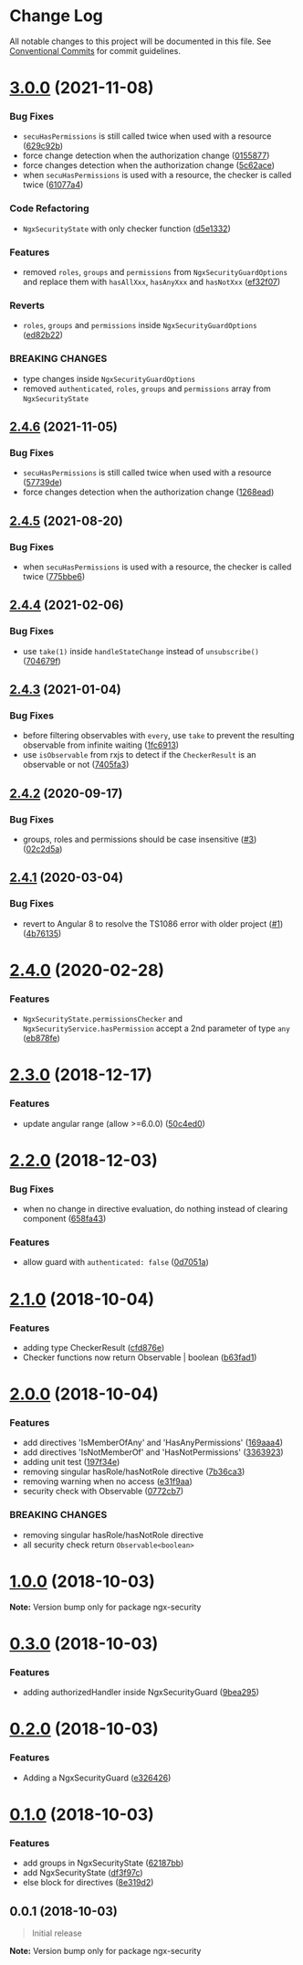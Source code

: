 # Change Log

All notable changes to this project will be documented in this file.
See [Conventional Commits](https://conventionalcommits.org) for commit guidelines.

# [3.0.0](https://github.com/mselerin/ngx-security/compare/ngx-security@2.4.6...ngx-security@3.0.0) (2021-11-08)


### Bug Fixes

* `secuHasPermissions` is still called twice when used with a resource ([629c92b](https://github.com/mselerin/ngx-security/commit/629c92b632bdbc6e4c192cf89f6d64e6e8c2e989))
* force change detection when the authorization change ([0155877](https://github.com/mselerin/ngx-security/commit/01558778f1acbec562888660387ed4a0b3149c81))
* force changes detection when the authorization change ([5c62ace](https://github.com/mselerin/ngx-security/commit/5c62aceea344108a34eb7fcadd6532fb53c37ff5))
* when `secuHasPermissions` is used with a resource, the checker is called twice ([61077a4](https://github.com/mselerin/ngx-security/commit/61077a4edb3ffa77092b443d3b868ae3b0435d38))


### Code Refactoring

* `NgxSecurityState` with only checker function ([d5e1332](https://github.com/mselerin/ngx-security/commit/d5e1332bc3110134d2d4de111414c5ee209f62ff))


### Features

* removed `roles`, `groups` and `permissions` from `NgxSecurityGuardOptions` and replace them with `hasAllXxx`, `hasAnyXxx` and `hasNotXxx` ([ef32f07](https://github.com/mselerin/ngx-security/commit/ef32f07dce2af4ffaab5868cda28c585f61d4da5))


### Reverts

* `roles`, `groups` and `permissions` inside `NgxSecurityGuardOptions` ([ed82b22](https://github.com/mselerin/ngx-security/commit/ed82b2202d4bbb38e3484eb3e12e025a6aa055e3))


### BREAKING CHANGES

* type changes inside `NgxSecurityGuardOptions`
* removed `authenticated`, `roles`, `groups` and `permissions` array from `NgxSecurityState`






## [2.4.6](https://github.com/mselerin/ngx-security/compare/ngx-security@2.4.5...ngx-security@2.4.6) (2021-11-05)


### Bug Fixes

* `secuHasPermissions` is still called twice when used with a resource ([57739de](https://github.com/mselerin/ngx-security/commit/57739de211704af08621ffd8ddd10077aff1f661))
* force changes detection when the authorization change ([1268ead](https://github.com/mselerin/ngx-security/commit/1268ead24e32721ad7a8554cf3645c96b9737b1e))






## [2.4.5](https://github.com/mselerin/ngx-security/compare/ngx-security@2.4.4...ngx-security@2.4.5) (2021-08-20)


### Bug Fixes

* when `secuHasPermissions` is used with a resource, the checker is called twice ([775bbe6](https://github.com/mselerin/ngx-security/commit/775bbe6ec84e4ee9aac367f64425529f0d0b645c))





## [2.4.4](https://github.com/mselerin/ngx-security/compare/ngx-security@2.4.3...ngx-security@2.4.4) (2021-02-06)


### Bug Fixes

* use `take(1)` inside `handleStateChange` instead of `unsubscribe()` ([704679f](https://github.com/mselerin/ngx-security/commit/704679f5bbe590a7b51dcd91cf7837c39caf96fb))





## [2.4.3](https://github.com/mselerin/ngx-security/compare/ngx-security@2.4.2...ngx-security@2.4.3) (2021-01-04)


### Bug Fixes

* before filtering observables with `every`, use `take` to prevent the resulting observable from infinite waiting ([1fc6913](https://github.com/mselerin/ngx-security/commit/1fc691310609fcf61aba75ba201ba56d72039cba))
* use `isObservable` from rxjs to detect if the `CheckerResult` is an observable or not ([7405fa3](https://github.com/mselerin/ngx-security/commit/7405fa32cedf6eedef38bfdbdcd5e982fbb08b54))





## [2.4.2](https://github.com/mselerin/ngx-security/compare/ngx-security@2.4.1...ngx-security@2.4.2) (2020-09-17)


### Bug Fixes

* groups, roles and permissions should be case insensitive ([#3](https://github.com/mselerin/ngx-security/issues/3)) ([02c2d5a](https://github.com/mselerin/ngx-security/commit/02c2d5a68382a8c4bc1c80988db235e1ff93b6b8))





## [2.4.1](https://github.com/mselerin/ngx-security/compare/ngx-security@2.4.0...ngx-security@2.4.1) (2020-03-04)


### Bug Fixes

* revert to Angular 8 to resolve the TS1086 error with older project ([#1](https://github.com/mselerin/ngx-security/issues/1)) ([4b76135](https://github.com/mselerin/ngx-security/commit/4b761351721fb4f98b208196abb5f8a2f5dd386f))






# [2.4.0](https://github.com/mselerin/ngx-security/compare/ngx-security@2.3.0...ngx-security@2.4.0) (2020-02-28)


### Features

* `NgxSecurityState.permissionsChecker` and `NgxSecurityService.hasPermission` accept a 2nd parameter of type `any` ([eb878fe](https://github.com/mselerin/ngx-security/commit/eb878fe2e13c6b968e91777564fcb29eeb0f8542))






# [2.3.0](https://github.com/mselerin/ngx-security/compare/ngx-security@2.2.0...ngx-security@2.3.0) (2018-12-17)


### Features

* update angular range (allow >=6.0.0) ([50c4ed0](https://github.com/mselerin/ngx-security/commit/50c4ed0))





# [2.2.0](https://github.com/mselerin/ngx-security/compare/ngx-security@2.1.0...ngx-security@2.2.0) (2018-12-03)


### Bug Fixes

* when no change in directive evaluation, do nothing instead of clearing component ([658fa43](https://github.com/mselerin/ngx-security/commit/658fa43))


### Features

* allow guard with `authenticated: false` ([0d7051a](https://github.com/mselerin/ngx-security/commit/0d7051a))






<a name="2.1.0"></a>
# [2.1.0](https://github.com/mselerin/ngx-security/compare/ngx-security@2.0.0...ngx-security@2.1.0) (2018-10-04)


### Features

* adding type CheckerResult ([cfd876e](https://github.com/mselerin/ngx-security/commit/cfd876e))
* Checker functions now return Observable<boolean> | boolean ([b63fad1](https://github.com/mselerin/ngx-security/commit/b63fad1))





<a name="2.0.0"></a>
# [2.0.0](https://github.com/mselerin/ngx-security/compare/ngx-security@1.0.0...ngx-security@2.0.0) (2018-10-04)


### Features

* add directives 'IsMemberOfAny' and 'HasAnyPermissions' ([169aaa4](https://github.com/mselerin/ngx-security/commit/169aaa4))
* add directives 'IsNotMemberOf' and 'HasNotPermissions' ([3363923](https://github.com/mselerin/ngx-security/commit/3363923))
* adding unit test ([197f34e](https://github.com/mselerin/ngx-security/commit/197f34e))
* removing singular hasRole/hasNotRole directive ([7b36ca3](https://github.com/mselerin/ngx-security/commit/7b36ca3))
* removing warning when no access ([e31f9aa](https://github.com/mselerin/ngx-security/commit/e31f9aa))
* security check with Observable<boolean> ([0772cb7](https://github.com/mselerin/ngx-security/commit/0772cb7))


### BREAKING CHANGES

* removing singular hasRole/hasNotRole directive
* all security check return `Observable<boolean>`





<a name="1.0.0"></a>
# [1.0.0](https://github.com/mselerin/ngx-security/compare/ngx-security@0.3.0...ngx-security@1.0.0) (2018-10-03)

**Note:** Version bump only for package ngx-security





<a name="0.3.0"></a>
# [0.3.0](https://github.com/mselerin/ngx-security/compare/ngx-security@0.2.0...ngx-security@0.3.0) (2018-10-03)


### Features

* adding authorizedHandler inside NgxSecurityGuard ([9bea295](https://github.com/mselerin/ngx-security/commit/9bea295))





<a name="0.2.0"></a>
# [0.2.0](https://github.com/mselerin/ngx-security/compare/ngx-security@0.1.0...ngx-security@0.2.0) (2018-10-03)


### Features

* Adding a NgxSecurityGuard ([e326426](https://github.com/mselerin/ngx-security/commit/e326426))





<a name="0.1.0"></a>
# [0.1.0](https://github.com/mselerin/ngx-security/compare/ngx-security@0.0.1...ngx-security@0.1.0) (2018-10-03)


### Features

* add groups in NgxSecurityState ([62187bb](https://github.com/mselerin/ngx-security/commit/62187bb))
* add NgxSecurityState ([df3f97c](https://github.com/mselerin/ngx-security/commit/df3f97c))
* else block for directives ([8e319d2](https://github.com/mselerin/ngx-security/commit/8e319d2))





<a name="0.0.1"></a>
## 0.0.1 (2018-10-03)
> Initial release

**Note:** Version bump only for package ngx-security
